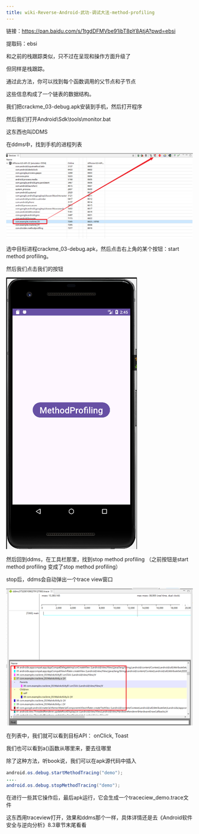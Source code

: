 ```yaml
---
title: wiki-Reverse-Android-武功-调试大法-method-profiling
---
```





链接：https://pan.baidu.com/s/1tgdDFMVbe91ibT8pY8AtjA?pwd=ebsi 

提取码：ebsi

和之前的栈跟踪类似，只不过在呈现和操作方面升级了

但同样是栈跟踪。

通过此方法，你可以找到每个函数调用的父节点和子节点

这些信息构成了一个链表的数据结构。



我们把crackme_03-debug.apk安装到手机，然后打开程序

然后我们打开Android\Sdk\tools\monitor.bat

这东西也叫DDMS

在ddms中，找到手机的进程列表



![image-20240617164323752](./img/image-20240617164323752.png)

选中目标进程crackme_03-debug.apk，然后点击右上角的某个按钮：start method profiling。

然后我们点击我们的按钮

![image-20240617164346938](./img/image-20240617164346938.png)

然后回到ddms，在工具栏那里，找到stop method profiling （之前按钮是start method profiling 变成了stop method profiling）

stop后，ddms会自动弹出一个trace view窗口

![image-20240617164401209](./img/image-20240617164401209.png)

在列表中，我们就可以看到目标API： onClick, Toast

我们也可以看到a()函数从哪里来，要去往哪里

除了这种方法，听book说，我们可以在apk源代码中插入

```java
android.os.debug.startMethodTracing("demo");
....
android.os.debug.stopMethodTracing("demo");
```

在进行一些其它操作后，最后apk运行，它会生成一个traceciew_demo.trace文件

这东西用traceview打开，效果和ddms那个一样，具体详情还是去《Android软件安全与逆向分析》8.3章节末尾看看